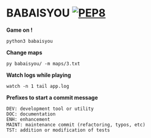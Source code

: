 BABAISYOU
[![PEP8](https://img.shields.io/badge/code%20style-pep8-orange.svg)](https://www.python.org/dev/peps/pep-0008/)
===

**Game on !**
```
python3 babaisyou
```

**Change maps**
```
py babaisyou/ -m maps/3.txt
```

**Watch logs while playing**
```
watch -n 1 tail app.log
```

**Prefixes to start a commit message**
```
DEV: development tool or utility
DOC: documentation
ENH: enhancement
MAINT: maintenance commit (refactoring, typos, etc)
TST: addition or modification of tests
```
